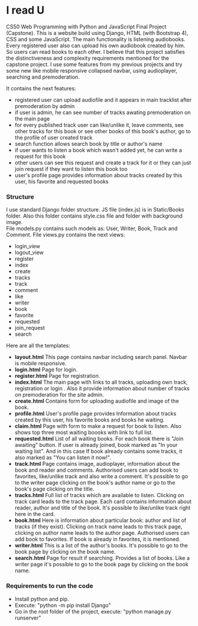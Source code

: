 # I read U

CS50 Web Programming with Python and JavaScript Final Project (Capstone).
This is a website build using Django, HTML (with Bootstrap 4), CSS and some JavaScript.  The main functionality is listening audiobooks. Every registered user also can upload his own audiobook created by him. So users can read books to each other. I believe that this project satisfies the distinctiveness and complexity requirements mentioned for the capstone project. I use some features from my previous projects and try some new like mobile responsive collapsed navbar, using audioplayer, searching and premoderation.  

It contains the next features:
- registered user can upload audiofile and it appears in main tracklist after premoderation by admin
- if user is admin, he can see number of tracks awating premoderation on the main page
- for every published track user can like/unlike it,  leave comments, see other tracks for this book or see other books of this book's author, go to the profile of user created track
- search function allows search book by title or author's name
- if user wants to listen a book which wasn't added yet, he can write a request for this book
- other users can see this request and create a track for it or they can just join request if they want to listen this book too
- user's profile page provides information about tracks created by this user, his favorite and requested books

### Structure
I use standard Django folder structure. JS file (index.js) is in Static/Books folder. Also this folder contains style.css file and folder with background image.  
File models.py contains such models as: User, Writer, Book, Track and Comment.
File views.py contains the next views:
- login_view
- logout_view
- register
- index
- create
- tracks
- track
- comment
- like
- writer
- book
- favorite
- requested
- join_request
- search

Here are all the templates:
- **layout.html** This page contains navbar including search panel. Navbar is mobile responsive.
- **login.html** Page for login.
- **register.html** Page for registration.
- **index.html** The main page with links to all tracks, uploading own track, registration or login . Also it provide information about number of tracks on premoderation for the site admin.
- **create.html** Contains form for  uploading audiofile and image of the book.
- **profile.html** User's profile page provides Information about tracks created by this user, his favorite books and books he waiting.
- **claim.html** Page with form to make a request for book to listen. Also shows top three  most waiting boooks with link to full list.
- **requested.html** List of all waiting books. For each book there is "Join awaiting" button. If user is already joined, book marked as "In your waiting list".  And in this case If book already contains some tracks, it also marked as "You can listen it now!".
- **track.html** Page contains image, audioplayer, information about the book and reader and comments. Authorised users can add book to favorites, like/unlike track and also write a comment. It's possible to go to the writer page clicking on the book's author name or go to the book's page clicking on the title.
- **tracks.html** Full list of tracks which are available to listen. Clicking on track card leads to the track page. Each card contains information about reader, author and title of the book. It's possible to like/unlike track right here in the card. 
- **book.html** Here is information about particular book: author and list of tracks (if they exist). Clicking on track name leads to this track page, clicking on author name leads to the author page. Authorised users can add book to favorites. If book is already in favorites, it is mentioned.
- **writer.html** This is a list of the author's books. It's possible to go to the book page by clicking on the book name.
- **search.html** Page for result if searching. Provides a list of books. Like a writer page it's possible to go to the book page by clicking on the book name.

### Requirements to run the code
- Install python and pip.
- Execute: "python -m pip install Django"
- Go in the root folder of the project, execute: "python manage.py runserver"



